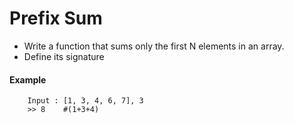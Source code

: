 # Prefix Sum

- Write a function that sums only the first N elements in an array.
- Define its signature

#### Example
```
    Input : [1, 3, 4, 6, 7], 3
    >> 8    #(1+3+4)
```